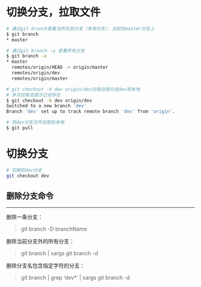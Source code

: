 # 切换分支，拉取文件

```bash
# 通过git branch查看当所在前分支（本地分支），当前在master分支上
$ git branch
* master

# 通过git branch -a 查看所有分支
$ git branch -a
* master
  remotes/origin/HEAD -> origin/master
  remotes/origin/dev
  remotes/origin/master

# git checkout -b dev origin/dev拉取远程分支dev到本地
# 多次拉取会提示已经存在
$ git checkout -b dev origin/dev
Switched to a new branch 'dev'
Branch 'dev' set up to track remote branch 'dev' from 'origin'.

# 将dev分支文件拉取到本地
$ git pull

```

# 切换分支

```bash
# 切换到dev分支
git checkout dev
```

## 删除分支命令

------

删除一条分支：

> git branch -D branchName

删除当前分支外的所有分支：

> git branch | xargs git branch -d

删除分支名包含指定字符的分支：

> git branch | grep ‘dev*’ | xargs git branch -d
